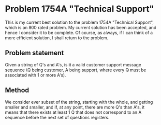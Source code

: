 # Problem 1754A "Technical Support"

This is my current best solution to the problem 1754A "Technical Support", which is an 800 rated problem. My current solution has been accepted, and hence I consider it to be complete. Of course, as always, if I can think of a more efficient solution, I shall return to the problem. 

## Problem statement
Given a string of Q's and A's, is it a valid customer support message sequence (Q being customer, A being support, where every Q must be associated with 1 or more A's).

## Method
We consider ever subset of the string, starting with the whole, and getting smaller and smaller, and if, at any point, there are more Q's than A's, it means that there exists at least 1 Q that does not correspond to an A sequence before the next set of questions registers.